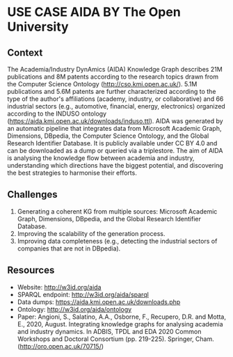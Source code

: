 # USE CASE AIDA BY The Open University

## Context
The Academia/Industry DynAmics (AIDA) Knowledge Graph describes 21M publications and 8M patents according to the research topics drawn from the Computer Science Ontology (http://cso.kmi.open.ac.uk/). 5.1M publications and 5.6M patents are further characterized according to the type of the author's affiliations (academy, industry, or collaborative) and 66 industrial sectors (e.g., automotive, financial, energy, electronics) organized according to the INDUSO ontology (https://aida.kmi.open.ac.uk/downloads/induso.ttl). AIDA was generated by an automatic pipeline that integrates data from Microsoft Academic Graph, Dimensions, DBpedia, the Computer Science Ontology, and the Global Research Identifier Database. It is publicly available under CC BY 4.0 and can be downloaded as a dump or queried via a triplestore. The aim of AIDA is analysing the knowledge flow between academia and industry, understanding which directions have the biggest potential, and discovering the best strategies to harmonise their efforts.

## Challenges
1. Generating a coherent KG from multiple sources: Microsoft Academic Graph, Dimensions, DBpedia, and the Global Research Identifier Database.
2. Improving the scalability of the generation process.
3. Improving data completeness (e.g., detecting the industrial sectors of companies that are not in DBpedia).

## Resources
- Website: http://w3id.org/aida
- SPARQL endpoint: http://w3id.org/aida/sparql
- Data dumps: https://aida.kmi.open.ac.uk/downloads.php
- Ontology: http://w3id.org/aida/ontology
- Paper: Angioni, S., Salatino, A.A., Osborne, F., Recupero, D.R. and Motta, E., 2020, August. Integrating knowledge graphs for analysing academia and industry dynamics. In ADBIS, TPDL and EDA 2020 Common Workshops and Doctoral Consortium (pp. 219-225). Springer, Cham. (http://oro.open.ac.uk/70715/)
